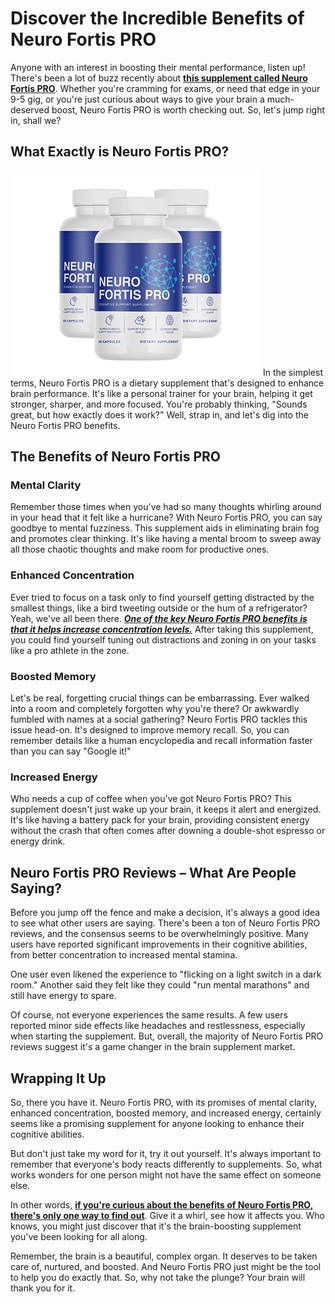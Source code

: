 # Discover the Incredible Benefits of Neuro Fortis PRO

Anyone with an interest in boosting their mental performance, listen up! There's been a lot of buzz recently about **[this supplement called Neuro Fortis PRO](https://getneurofortis.com/#aff=MichaelMica)**. Whether you're cramming for exams, or need that edge in your 9-5 gig, or you're just curious about ways to give your brain a much-deserved boost, Neuro Fortis PRO is worth checking out. So, let's jump right in, shall we?

## What Exactly is Neuro Fortis PRO?
![Discover the Incredible Benefits of Neuro Fortis PRO](https://github.com/samytores/Neuro-Fortis-PRO/blob/d0a28136bcc4a274559fd39b9c6aeb8e7465f083/neurofortis_3_thumb.png)
In the simplest terms, Neuro Fortis PRO is a dietary supplement that's designed to enhance brain performance. It's like a personal trainer for your brain, helping it get stronger, sharper, and more focused. You're probably thinking, "Sounds great, but how exactly does it work?" Well, strap in, and let's dig into the Neuro Fortis PRO benefits.

## The Benefits of Neuro Fortis PRO

### Mental Clarity

Remember those times when you've had so many thoughts whirling around in your head that it felt like a hurricane? With Neuro Fortis PRO, you can say goodbye to mental fuzziness. This supplement aids in eliminating brain fog and promotes clear thinking. It's like having a mental broom to sweep away all those chaotic thoughts and make room for productive ones.

### Enhanced Concentration

Ever tried to focus on a task only to find yourself getting distracted by the smallest things, like a bird tweeting outside or the hum of a refrigerator? Yeah, we've all been there. ***[One of the key Neuro Fortis PRO benefits is that it helps increase concentration levels.](https://getneurofortis.com/#aff=MichaelMica)*** After taking this supplement, you could find yourself tuning out distractions and zoning in on your tasks like a pro athlete in the zone.

### Boosted Memory

Let's be real, forgetting crucial things can be embarrassing. Ever walked into a room and completely forgotten why you're there? Or awkwardly fumbled with names at a social gathering? Neuro Fortis PRO tackles this issue head-on. It's designed to improve memory recall. So, you can remember details like a human encyclopedia and recall information faster than you can say "Google it!"

### Increased Energy

Who needs a cup of coffee when you've got Neuro Fortis PRO? This supplement doesn't just wake up your brain, it keeps it alert and energized. It's like having a battery pack for your brain, providing consistent energy without the crash that often comes after downing a double-shot espresso or energy drink.

## Neuro Fortis PRO Reviews – What Are People Saying?

Before you jump off the fence and make a decision, it's always a good idea to see what other users are saying. There's been a ton of Neuro Fortis PRO reviews, and the consensus seems to be overwhelmingly positive. Many users have reported significant improvements in their cognitive abilities, from better concentration to increased mental stamina.

One user even likened the experience to "flicking on a light switch in a dark room." Another said they felt like they could "run mental marathons" and still have energy to spare.

Of course, not everyone experiences the same results. A few users reported minor side effects like headaches and restlessness, especially when starting the supplement. But, overall, the majority of Neuro Fortis PRO reviews suggest it's a game changer in the brain supplement market.

## Wrapping It Up

So, there you have it. Neuro Fortis PRO, with its promises of mental clarity, enhanced concentration, boosted memory, and increased energy, certainly seems like a promising supplement for anyone looking to enhance their cognitive abilities.

But don't just take my word for it, try it out yourself. It's always important to remember that everyone's body reacts differently to supplements. So, what works wonders for one person might not have the same effect on someone else.

In other words, **[if you're curious about the benefits of Neuro Fortis PRO, there's only one way to find out](https://getneurofortis.com/#aff=MichaelMica)**. Give it a whirl, see how it affects you. Who knows, you might just discover that it's the brain-boosting supplement you've been looking for all along.

Remember, the brain is a beautiful, complex organ. It deserves to be taken care of, nurtured, and boosted. And Neuro Fortis PRO just might be the tool to help you do exactly that. So, why not take the plunge? Your brain will thank you for it.
